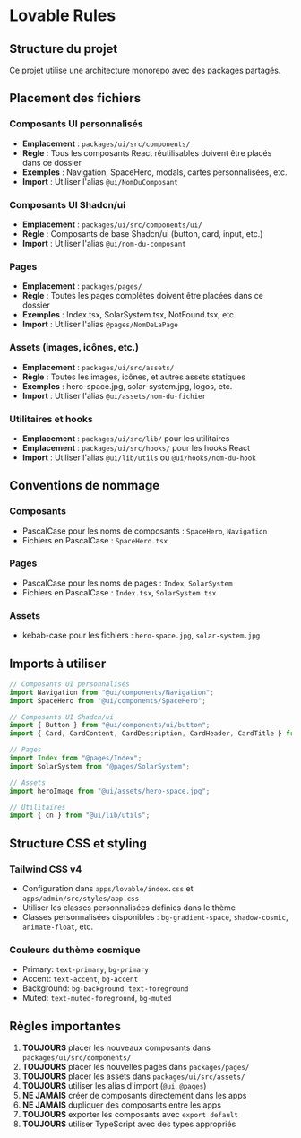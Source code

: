 # Lovable Rules

## Structure du projet
Ce projet utilise une architecture monorepo avec des packages partagés.

## Placement des fichiers

### Composants UI personnalisés
- **Emplacement** : `packages/ui/src/components/`
- **Règle** : Tous les composants React réutilisables doivent être placés dans ce dossier
- **Exemples** : Navigation, SpaceHero, modals, cartes personnalisées, etc.
- **Import** : Utiliser l'alias `@ui/NomDuComposant`

### Composants UI Shadcn/ui
- **Emplacement** : `packages/ui/src/components/ui/`
- **Règle** : Composants de base Shadcn/ui (button, card, input, etc.)
- **Import** : Utiliser l'alias `@ui/nom-du-composant`

### Pages
- **Emplacement** : `packages/pages/`
- **Règle** : Toutes les pages complètes doivent être placées dans ce dossier
- **Exemples** : Index.tsx, SolarSystem.tsx, NotFound.tsx, etc.
- **Import** : Utiliser l'alias `@pages/NomDeLaPage`

### Assets (images, icônes, etc.)
- **Emplacement** : `packages/ui/src/assets/`
- **Règle** : Toutes les images, icônes, et autres assets statiques
- **Exemples** : hero-space.jpg, solar-system.jpg, logos, etc.
- **Import** : Utiliser l'alias `@ui/assets/nom-du-fichier`

### Utilitaires et hooks
- **Emplacement** : `packages/ui/src/lib/` pour les utilitaires
- **Emplacement** : `packages/ui/src/hooks/` pour les hooks React
- **Import** : Utiliser l'alias `@ui/lib/utils` ou `@ui/hooks/nom-du-hook`

## Conventions de nommage

### Composants
- PascalCase pour les noms de composants : `SpaceHero`, `Navigation`
- Fichiers en PascalCase : `SpaceHero.tsx`

### Pages
- PascalCase pour les noms de pages : `Index`, `SolarSystem`
- Fichiers en PascalCase : `Index.tsx`, `SolarSystem.tsx`

### Assets
- kebab-case pour les fichiers : `hero-space.jpg`, `solar-system.jpg`

## Imports à utiliser

```typescript
// Composants UI personnalisés
import Navigation from "@ui/components/Navigation";
import SpaceHero from "@ui/components/SpaceHero";

// Composants UI Shadcn/ui
import { Button } from "@ui/components/ui/button";
import { Card, CardContent, CardDescription, CardHeader, CardTitle } from "@ui/components/ui/card";

// Pages
import Index from "@pages/Index";
import SolarSystem from "@pages/SolarSystem";

// Assets
import heroImage from "@ui/assets/hero-space.jpg";

// Utilitaires
import { cn } from "@ui/lib/utils";
```

## Structure CSS et styling

### Tailwind CSS v4
- Configuration dans `apps/lovable/index.css` et `apps/admin/src/styles/app.css`
- Utiliser les classes personnalisées définies dans le thème
- Classes personnalisées disponibles : `bg-gradient-space`, `shadow-cosmic`, `animate-float`, etc.

### Couleurs du thème cosmique
- Primary: `text-primary`, `bg-primary`
- Accent: `text-accent`, `bg-accent`
- Background: `bg-background`, `text-foreground`
- Muted: `text-muted-foreground`, `bg-muted`

## Règles importantes

1. **TOUJOURS** placer les nouveaux composants dans `packages/ui/src/components/`
2. **TOUJOURS** placer les nouvelles pages dans `packages/pages/`
3. **TOUJOURS** placer les assets dans `packages/ui/src/assets/`
4. **TOUJOURS** utiliser les alias d'import (`@ui`, `@pages`)
5. **NE JAMAIS** créer de composants directement dans les apps
6. **NE JAMAIS** dupliquer des composants entre les apps
7. **TOUJOURS** exporter les composants avec `export default`
8. **TOUJOURS** utiliser TypeScript avec des types appropriés
